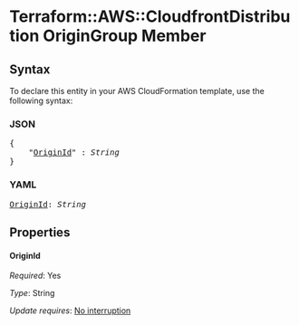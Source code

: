 # Terraform::AWS::CloudfrontDistribution OriginGroup Member

## Syntax

To declare this entity in your AWS CloudFormation template, use the following syntax:

### JSON

<pre>
{
    "<a href="#originid" title="OriginId">OriginId</a>" : <i>String</i>
}
</pre>

### YAML

<pre>
<a href="#originid" title="OriginId">OriginId</a>: <i>String</i>
</pre>

## Properties

#### OriginId

_Required_: Yes

_Type_: String

_Update requires_: [No interruption](https://docs.aws.amazon.com/AWSCloudFormation/latest/UserGuide/using-cfn-updating-stacks-update-behaviors.html#update-no-interrupt)


